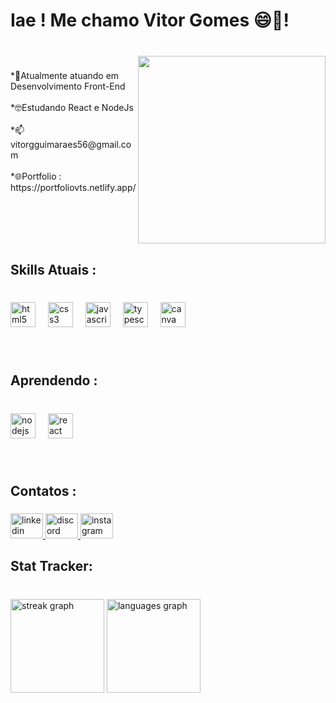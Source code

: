 <h1 align="left">Iae ! Me chamo Vitor Gomes 😄🚀!</h1>

###

<br clear="both">

<img align="right" height="300" src="https://media.giphy.com/media/juSCTzqDAV1Xq/giphy.gif"  />

###

<p align="left">*💼Atualmente atuando em Desenvolvimento Front-End<br><br>*🤓Estudando React e NodeJs<br><br>*📫vitorgguimaraes56@gmail.com<br><br>*🌐Portfolio : https://portfoliovts.netlify.app/</p>

###

<br clear="both">

<h2 align="left">Skills Atuais :</h2>

###

<br clear="both">

<div align="left">
  <img src="https://skillicons.dev/icons?i=html" height="40" alt="html5 logo"  />
  <img width="12" />
  <img src="https://skillicons.dev/icons?i=css" height="40" alt="css3 logo"  />
  <img width="12" />
  <img src="https://skillicons.dev/icons?i=js" height="40" alt="javascript logo"  />
  <img width="12" />
  <img src="https://skillicons.dev/icons?i=ts" height="40" alt="typescript logo"  />
  <img width="12" />
  <img src="https://cdn.simpleicons.org/canva/00C4CC" height="40" alt="canva logo"  />
</div>

###

<br clear="both">

<h2 align="left">Aprendendo :</h2>

###

<br clear="both">

<div align="left">
  <img src="https://cdn.jsdelivr.net/gh/devicons/devicon/icons/nodejs/nodejs-original.svg" height="40" alt="nodejs logo"  />
  <img width="12" />
  <img src="https://cdn.jsdelivr.net/gh/devicons/devicon/icons/react/react-original.svg" height="40" alt="react logo"  />
</div>

###

<br clear="both">

<h2 align="left">Contatos :</h2>

###

<div align="left">
  <a href="https://www.linkedin.com/in/vitor-gomes-986364257/" target="_blank">
    <img src="https://raw.githubusercontent.com/maurodesouza/profile-readme-generator/master/src/assets/icons/social/linkedin/default.svg" width="52" height="40" alt="linkedin logo"  />
  </a>
  <a href="https://discord.gg/ksX8kmB6" target="_blank">
    <img src="https://raw.githubusercontent.com/maurodesouza/profile-readme-generator/master/src/assets/icons/social/discord/default.svg" width="52" height="40" alt="discord logo"  />
  </a>
  <a href="https://www.instagram.com/vitor.vts/" target="_blank">
    <img src="https://raw.githubusercontent.com/maurodesouza/profile-readme-generator/master/src/assets/icons/social/instagram/default.svg" width="52" height="40" alt="instagram logo"  />
  </a>
</div>

###

<h2 align="left">Stat Tracker:</h2>

###

<br clear="both">

<div align="left">
  <img src="https://streak-stats.demolab.com?user=vitorvts&locale=pt-br&mode=daily&theme=darcula&hide_border=true&border_radius=10" height="150" alt="streak graph"  />
  <img src="https://github-readme-stats.vercel.app/api/top-langs?username=vitorvts&locale=pt-br&hide_title=false&layout=compact&card_width=320&langs_count=5&theme=darcula&hide_border=true" height="150" alt="languages graph"  />
</div>

###
